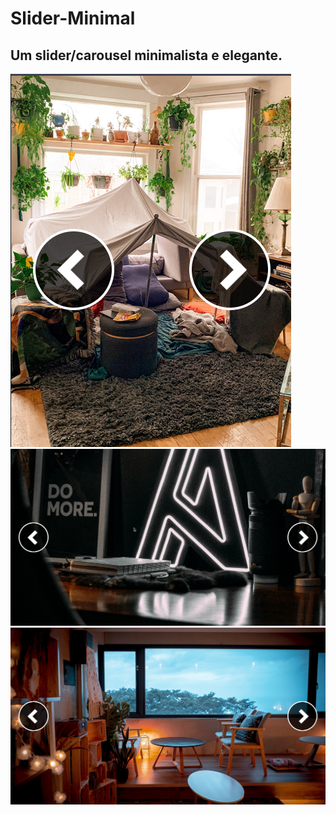 # Slider-Minimal
Um slider/carousel minimalista e elegante.
----

![image_1](https://github.com/TronGuy/Slider-Minimal/blob/main/imagens_do_projeto/responsive.png)
![imagem_2](https://github.com/TronGuy/Slider-Minimal/blob/main/imagens_do_projeto/1.png)
![imagem_3](https://github.com/TronGuy/Slider-Minimal/blob/main/imagens_do_projeto/2.png)
